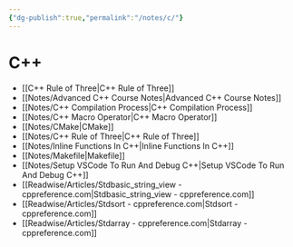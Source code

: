 ```yaml
---
{"dg-publish":true,"permalink":"/notes/c/"}
---
```





# C++
- [[C++ Rule of Three\|C++ Rule of Three]]
- [[Notes/Advanced C++ Course Notes\|Advanced C++ Course Notes]]
- [[Notes/C++ Compilation Process\|C++ Compilation Process]]
- [[Notes/C++ Macro Operator\|C++ Macro Operator]]
- [[Notes/CMake\|CMake]]
- [[Notes/C++ Rule of Three\|C++ Rule of Three]]
- [[Notes/Inline Functions In C++\|Inline Functions In C++]]
- [[Notes/Makefile\|Makefile]]
- [[Notes/Setup VSCode To Run And Debug C++\|Setup VSCode To Run And Debug C++]]
- [[Readwise/Articles/Stdbasic_string_view - cppreference.com\|Stdbasic_string_view - cppreference.com]]
- [[Readwise/Articles/Stdsort - cppreference.com\|Stdsort - cppreference.com]]
- [[Readwise/Articles/Stdarray - cppreference.com\|Stdarray - cppreference.com]]


